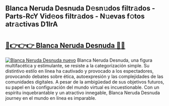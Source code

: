 ## Blanca Neruda Desnuda D𝚎sn𝚞dos filtr𝚊dos - Parts-RcY Vid𝚎os filtr𝚊dos - N𝚞evas f𝚘tos atr𝚊ctivas D1lrA

# <h2><a href="http://mb4v9l.tromn.icu/?c=Blanca+Neruda+Desnuda">🔗👉👉👉 Blanca Neruda Desnuda 🔗🔗</a></h2>

[![Blanca Neruda Desnuda nuevo](https://i.imgur.com/pEAQMta.gif)](http://mb4v9l.tromn.icu/?c=Blanca+Neruda+Desnuda)
Blanca Neruda Desnuda, una figura multifacética y estimulante, se resiste a la categorización simple. Su distintivo estilo en línea ha cautivado y provocado a los espectadores, provocando debates sobre ética, autoexpresión y las complejidades de las comunidades digitales. A pesar de la ambigüedad de sus objetivos futuros, su papel en la configuración del mundo virtual es incuestionable. Con un espíritu inquebrantable y un atractivo innegable, Blanca Neruda Desnuda journey en el mundo en línea es imparable.
